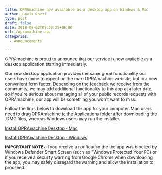 ```yaml
---
title: OPRAmachine now available as a desktop app on Windows & Mac
author: Gavin Rozzi
type: post
draft: false
date: 2018-06-02T09:30:25+00:00
url: /opramachine-app
categories:
  - Announcements

---
```


OPRAmachine is proud to announce that our service is now available as a desktop application starting immediately.

Our new desktop application provides the same great functionality our users have come to expect on the main OPRAmachine website, but in a new convenient form factor. Depending on the feedback we receive from the community, we may add additional functionality to this app at a later date, so if you're serious about managing all of your public records requests with OPRAmachine, our app will be something you won't want to miss.

Follow the links below to download the app for your computer. Mac users need to drag OPRAmachine to the Applications folder after downloading the .DMG files, whereas Windows users may run the installer.

[Install OPRAmachine Desktop - Mac](https://s3.amazonaws.com/rozzimedia-releases/opramachine/0.1/OPRAmachine.dmg)

[Install OPRAmachine Desktop - Windows](https://s3.amazonaws.com/rozzimedia-releases/opramachine/0.1/Install+OPRAmachine.exe)

**IMPORTANT NOTE:** If you receive a notification the the app was blocked by Windows Defender Smart Screen (such as "Windows Protected Your PC) or if you receive a security warning from Google Chrome when downloading the app, you may safely disregard the warning and allow the installation to proceeed.